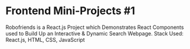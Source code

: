 # Frontend Mini-Projects #1


Robofriends is a React.js Project which Demonstrates React Components used to Build Up an Interactive & Dynamic Search Webpage.
Stack Used: React.js, HTML, CSS, JavaScript
